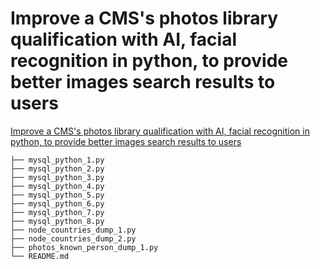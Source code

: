 # Improve a CMS's photos library qualification with AI, facial recognition in python, to provide better images search results to users


[Improve a CMS's photos library qualification with AI, facial recognition in python, to provide better images search results to users](xxx)



```
├── mysql_python_1.py
├── mysql_python_2.py
├── mysql_python_3.py
├── mysql_python_4.py
├── mysql_python_5.py
├── mysql_python_6.py
├── mysql_python_7.py
├── mysql_python_8.py
├── node_countries_dump_1.py
├── node_countries_dump_2.py
├── photos_known_person_dump_1.py
└── README.md
```
